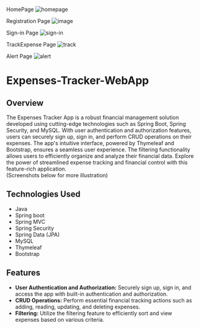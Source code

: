 HomePage
![homepage](https://github.com/user-attachments/assets/1cbac21b-82c2-4459-90cd-7bc2ba97963c)

Registration Page
![image](https://github.com/user-attachments/assets/be7db371-fc0b-491f-8c8a-2b8dffe11298)

Sign-in Page
![sign-in](https://github.com/user-attachments/assets/fd5f6551-770c-42ed-8461-7fe205b90ee8)

TrackExpense Page
![track](https://github.com/user-attachments/assets/32a96a44-35d3-4e41-ae3b-21eca20f2bbb)

Alert Page 
![alert](https://github.com/user-attachments/assets/368a558e-721d-4543-a145-77aa9a2991f1)



# Expenses-Tracker-WebApp
## Overview
The Expenses Tracker App is a robust financial management solution developed using cutting-edge technologies such as Spring Boot, Spring Security, and MySQL. With user authentication and authorization features, users can securely sign up, sign in, and perform CRUD operations on their expenses. The app's intuitive interface, powered by Thymeleaf and Bootstrap, ensures a seamless user experience. The filtering functionality allows users to efficiently organize and analyze their financial data. Explore the power of streamlined expense tracking and financial control with this feature-rich application.<br> (Screenshots below for more illustration)

## Technologies Used
- Java
- Spring boot
- Spring MVC
- Spring Security
- Spring Data (JPA)
- MySQL
- Thymeleaf
- Bootstrap

## Features
- **User Authentication and Authorization:** Securely sign up, sign in, and access the app with built-in authentication and authorization.
- **CRUD Operations:** Perform essential financial tracking actions such as adding, reading, updating, and deleting expenses.
- **Filtering:** Utilize the filtering feature to efficiently sort and view expenses based on various criteria.

